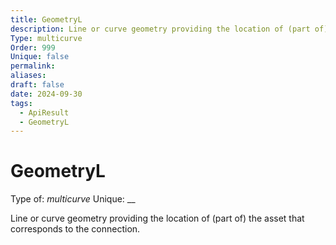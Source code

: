```yaml
---
title: GeometryL
description: Line or curve geometry providing the location of (part of) the asset that corresponds to the connection.
Type: multicurve
Order: 999
Unique: false
permalink: 
aliases: 
draft: false
date: 2024-09-30
tags:
  - ApiResult
  - GeometryL
---
```

# GeometryL

Type of: _multicurve_
Unique: __

Line or curve geometry providing the location of (part of) the asset that corresponds to the connection.

